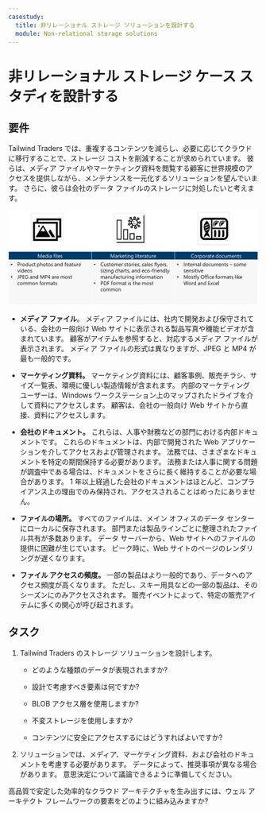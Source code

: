```yaml
---
casestudy:
  title: 非リレーショナル ストレージ ソリューションを設計する
  module: Non-relational storage solutions
---
```

# 非リレーショナル ストレージ ケース スタディを設計する

## 要件

Tailwind Traders では、重複するコンテンツを減らし、必要に応じてクラウドに移行することで、ストレージ コストを削減することが求められています。 彼らは、メディア ファイルやマーケティング資料を閲覧する顧客に世界規模のアクセスを提供しながら、メンテナンスを一元化するソリューションを望んでいます。 さらに、彼らは会社のデータ ファイルのストレージに対処したいと考えます。 

![非リレーショナル ストレージ アーキテクチャ](media/Nonrelational%20storage.png)

 

* **メディア ファイル**。 メディア ファイルには、社内で開発および保守されている、会社の一般向け Web サイトに表示される製品写真や機能ビデオが含まれています。 顧客がアイテムを参照すると、対応するメディア ファイルが表示されます。 メディア ファイルの形式は異なりますが、JPEG と MP4 が最も一般的です。 

* **マーケティング資料。** マーケティング資料には、顧客事例、販売チラシ、サイズ一覧表、環境に優しい製造情報が含まれます。 内部のマーケティング ユーザーは、Windows ワークステーション上のマップされたドライブを介して資料にアクセスします。 顧客は、会社の一般向け Web サイトから直接、資料にアクセスします。

* **会社のドキュメント。** これらは、人事や財務などの部門における内部ドキュメントです。 これらのドキュメントは、内部で開発された Web アプリケーションを介してアクセスおよび管理されます。 法務では、さまざまなドキュメントを特定の期間保持する必要があります。 法務または人事に関する問題が調査中である場合は、ドキュメントをさらに長く維持することが必要な場合があります。 1 年以上経過した会社のドキュメントはほとんど、コンプライアンス上の理由でのみ保持され、アクセスされることはめったにありません。

* **ファイルの場所。** すべてのファイルは、メイン オフィスのデータ センターにローカルに保存されます。 部門または製品ラインごとに整理されたファイル共有が多数あります。 データ サーバーから、Web サイトへのファイルの提供に困難が生じています。 ピーク時に、Web サイトのページのレンダリングが遅くなります。 

* **ファイル アクセスの頻度。** 一部の製品はより一般的であり、データへのアクセス頻度が高くなります。 ただし、スキー用具などの一部の製品は、そのシーズンにのみアクセスされます。 販売イベントによって、特定の販売アイテムに多くの関心が呼び起されます。 

## タスク

1. Tailwind Traders のストレージ ソリューションを設計します。 

      * どのような種類のデータが表現されますか? 

      * 設計で考慮すべき要素は何ですか?

      * BLOB アクセス層を使用しますか?

      * 不変ストレージを使用しますか?

      * コンテンツに安全にアクセスするにはどうすればよいですか?

2.  ソリューションでは、メディア、マーケティング資料、および会社のドキュメントを考慮する必要があります。 データによって、推奨事項が異なる場合があります。 意思決定について議論できるように準備してください。 

高品質で安定した効率的なクラウド アーキテクチャを生み出すには、ウェル アーキテクト フレームワークの要素をどのように組み込みますか?
